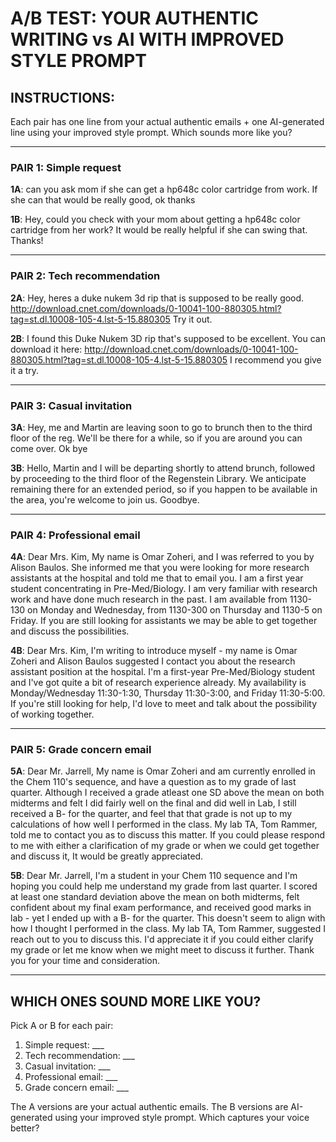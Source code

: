 # A/B TEST: YOUR AUTHENTIC WRITING vs AI WITH IMPROVED STYLE PROMPT

## INSTRUCTIONS:
Each pair has one line from your actual authentic emails + one AI-generated line using your improved style prompt. Which sounds more like you?

---

### PAIR 1: Simple request

**1A**: can you ask mom if she can get a hp648c color cartridge from work. If she can that would be really good, ok thanks

**1B**: Hey, could you check with your mom about getting a hp648c color cartridge from her work? It would be really helpful if she can swing that. Thanks!

---

### PAIR 2: Tech recommendation

**2A**: Hey, heres a duke nukem 3d rip that is supposed to be really good. http://download.cnet.com/downloads/0-10041-100-880305.html?tag=st.dl.10008-105-4.lst-5-15.880305 Try it out.

**2B**: I found this Duke Nukem 3D rip that's supposed to be excellent. You can download it here: http://download.cnet.com/downloads/0-10041-100-880305.html?tag=st.dl.10008-105-4.lst-5-15.880305 I recommend you give it a try.

---

### PAIR 3: Casual invitation

**3A**: Hey, me and Martin are leaving soon to go to brunch then to the third floor of the reg. We'll be there for a while, so if you are around you can come over. Ok bye

**3B**: Hello, Martin and I will be departing shortly to attend brunch, followed by proceeding to the third floor of the Regenstein Library. We anticipate remaining there for an extended period, so if you happen to be available in the area, you're welcome to join us. Goodbye.

---

### PAIR 4: Professional email

**4A**: Dear Mrs. Kim, My name is Omar Zoheri, and I was referred to you by Alison Baulos. She informed me that you were looking for more research assistants at the hospital and told me that to email you. I am a first year student concentrating in Pre-Med/Biology. I am very familiar with research work and have done much research in the past. I am available from 1130-130 on Monday and Wednesday, from 1130-300 on Thursday and 1130-5 on Friday. If you are still looking for assistants we may be able to get together and discuss the possibilities.

**4B**: Dear Mrs. Kim, I'm writing to introduce myself - my name is Omar Zoheri and Alison Baulos suggested I contact you about the research assistant position at the hospital. I'm a first-year Pre-Med/Biology student and I've got quite a bit of research experience already. My availability is Monday/Wednesday 11:30-1:30, Thursday 11:30-3:00, and Friday 11:30-5:00. If you're still looking for help, I'd love to meet and talk about the possibility of working together.

---

### PAIR 5: Grade concern email

**5A**: Dear Mr. Jarrell, My name is Omar Zoheri and am currently enrolled in the Chem 110's sequence, and have a question as to my grade of last quarter. Although I received a grade atleast one SD above the mean on both midterms and felt I did fairly well on the final and did well in Lab, I still received a B- for the quarter, and feel that that grade is not up to my calculations of how well I performed in the class. My lab TA, Tom Rammer, told me to contact you as to discuss this matter. If you could please respond to me with either a clarification of my grade or when we could get together and discuss it, It would be greatly appreciated.

**5B**: Dear Mr. Jarrell, I'm a student in your Chem 110 sequence and I'm hoping you could help me understand my grade from last quarter. I scored at least one standard deviation above the mean on both midterms, felt confident about my final exam performance, and received good marks in lab - yet I ended up with a B- for the quarter. This doesn't seem to align with how I thought I performed in the class. My lab TA, Tom Rammer, suggested I reach out to you to discuss this. I'd appreciate it if you could either clarify my grade or let me know when we might meet to discuss it further. Thank you for your time and consideration.

---

## WHICH ONES SOUND MORE LIKE YOU?

Pick A or B for each pair:

1. Simple request: ___
2. Tech recommendation: ___
3. Casual invitation: ___
4. Professional email: ___
5. Grade concern email: ___

The A versions are your actual authentic emails. The B versions are AI-generated using your improved style prompt. Which captures your voice better?
